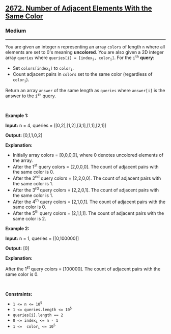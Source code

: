 <h2><a href="https://leetcode.com/problems/number-of-adjacent-elements-with-the-same-color/">2672. Number of Adjacent Elements With the Same Color</a></h2><h3>Medium</h3><hr><div><p>You are given an integer <code>n</code> representing an array <code>colors</code> of length <code>n</code> where all elements are set to 0's meaning <strong>uncolored</strong>. You are also given a 2D integer array <code>queries</code> where <code>queries[i] = [index<sub>i</sub>, color<sub>i</sub>]</code>. For the <code>i<sup>th</sup></code> <strong>query</strong>:</p>

<ul>
	<li>Set <code>colors[index<sub>i</sub>]</code> to <code>color<sub>i</sub></code>.</li>
	<li>Count adjacent pairs in <code>colors</code> set to the same color (regardless of <code>color<sub>i</sub></code>).</li>
</ul>

<p>Return an array <code>answer</code> of the same length as <code>queries</code> where <code>answer[i]</code> is the answer to the <code>i<sup>th</sup></code> query.</p>

<p>&nbsp;</p>
<p><strong class="example">Example 1:</strong></p>

<div class="example-block">
<p><strong>Input:</strong> <span class="example-io">n = 4, queries = [[0,2],[1,2],[3,1],[1,1],[2,1]]</span></p>

<p><strong>Output:</strong> <span class="example-io">[0,1,1,0,2]</span></p>

<p><strong>Explanation:</strong></p>

<ul>
	<li>Initially array colors = [0,0,0,0], where 0 denotes uncolored elements of the array.</li>
	<li>After the 1<sup>st</sup> query colors = [2,0,0,0]. The count of adjacent pairs with the same color is 0.</li>
	<li>After the 2<sup>nd</sup> query colors = [2,2,0,0]. The count of adjacent pairs with the same color is 1.</li>
	<li>After the 3<sup>rd</sup> query colors = [2,2,0,1]. The count of adjacent pairs with the same color is 1.</li>
	<li>After the 4<sup>th</sup> query colors = [2,1,0,1]. The count of adjacent pairs with the same color is 0.</li>
	<li>After the 5<sup>th</sup> query colors = [2,1,1,1]. The count of adjacent pairs with the same color is 2.</li>
</ul>
</div>

<p><strong class="example">Example 2:</strong></p>

<div class="example-block">
<p><strong>Input:</strong> <span class="example-io">n = 1, queries = [[0,100000]]</span></p>

<p><strong>Output:</strong> <span class="example-io">[0]</span></p>

<p><strong>Explanation:</strong></p>

<p>After the 1<sup>st</sup> query colors = [100000]. The count of adjacent pairs with the same color is 0.</p>
</div>

<p>&nbsp;</p>
<p><strong>Constraints:</strong></p>

<ul>
	<li><code>1 &lt;= n &lt;= 10<sup>5</sup></code></li>
	<li><code>1 &lt;= queries.length &lt;= 10<sup>5</sup></code></li>
	<li><code>queries[i].length&nbsp;== 2</code></li>
	<li><code>0 &lt;= index<sub>i</sub>&nbsp;&lt;= n - 1</code></li>
	<li><code>1 &lt;=&nbsp; color<sub>i</sub>&nbsp;&lt;= 10<sup>5</sup></code></li>
</ul>
</div>
